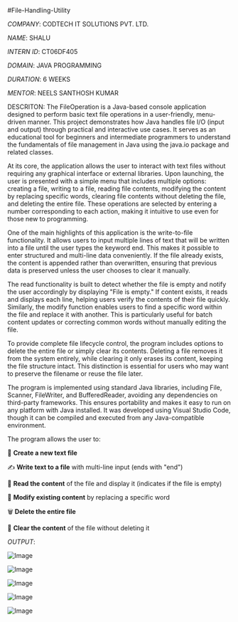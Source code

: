 #File-Handling-Utility

*COMPANY*: CODTECH IT SOLUTIONS PVT. LTD.

*NAME*: SHALU

*INTERN ID*: CT06DF405

*DOMAIN*: JAVA PROGRAMMING

*DURATION*: 6 WEEKS

*MENTOR*: NEELS SANTHOSH KUMAR

DESCRITON: The FileOperation is a Java-based console application designed to perform basic text file operations in a user-friendly, menu-driven manner. This project demonstrates how Java handles file I/O (input and output) through practical and interactive use cases. It serves as an educational tool for beginners and intermediate programmers to understand the fundamentals of file management in Java using the java.io package and related classes.

At its core, the application allows the user to interact with text files without requiring any graphical interface or external libraries. Upon launching, the user is presented with a simple menu that includes multiple options: creating a file, writing to a file, reading file contents, modifying the content by replacing specific words, clearing file contents without deleting the file, and deleting the entire file. These operations are selected by entering a number corresponding to each action, making it intuitive to use even for those new to programming.

One of the main highlights of this application is the write-to-file functionality. It allows users to input multiple lines of text that will be written into a file until the user types the keyword end. This makes it possible to enter structured and multi-line data conveniently. If the file already exists, the content is appended rather than overwritten, ensuring that previous data is preserved unless the user chooses to clear it manually.

The read functionality is built to detect whether the file is empty and notify the user accordingly by displaying "File is empty." If content exists, it reads and displays each line, helping users verify the contents of their file quickly. Similarly, the modify function enables users to find a specific word within the file and replace it with another. This is particularly useful for batch content updates or correcting common words without manually editing the file.

To provide complete file lifecycle control, the program includes options to delete the entire file or simply clear its contents. Deleting a file removes it from the system entirely, while clearing it only erases its content, keeping the file structure intact. This distinction is essential for users who may want to preserve the filename or reuse the file later.

The program is implemented using standard Java libraries, including File, Scanner, FileWriter, and BufferedReader, avoiding any dependencies on third-party frameworks. This ensures portability and makes it easy to run on any platform with Java installed. It was developed using Visual Studio Code, though it can be compiled and executed from any Java-compatible environment.

The program allows the user to:

📁 **Create a new text file**

✍️ **Write text to a file** with multi-line input (ends with "end")

📖 **Read the content** of the file and display it (indicates if the file is empty)

🔁 **Modify existing content** by replacing a specific word

🗑️ **Delete the entire file**

🧹 **Clear the content** of the file without deleting it

*OUTPUT*:

![Image](https://github.com/user-attachments/assets/3378e1aa-17ca-4a4c-992f-d5945b3045c9)

![Image](https://github.com/user-attachments/assets/8874bbec-ebaa-4457-a8a5-a30d044e8d91)

![Image](https://github.com/user-attachments/assets/515daa3c-0d52-4221-a917-d5e2c9765289)

![Image](https://github.com/user-attachments/assets/8f002b54-26fc-4704-a4a6-4dd2122a2a22)

![Image](https://github.com/user-attachments/assets/76fe0c02-754e-4a33-abb4-93784c7440cb)
